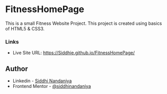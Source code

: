 # FitnessHomePage
This is a small Fitness Website Project. This project is created using basics of HTML5 &amp; CSS3. 

### Links

- Live Site URL: https://Siddhie.github.io/FitnessHomePage/

## Author

- Linkedin - [Siddhi Nandaniya](https://www.linkedin.com/in/siddhie/)
- Frontend Mentor - [@siddhinandaniya](https://www.frontendmentor.io/profile/Siddhie)

